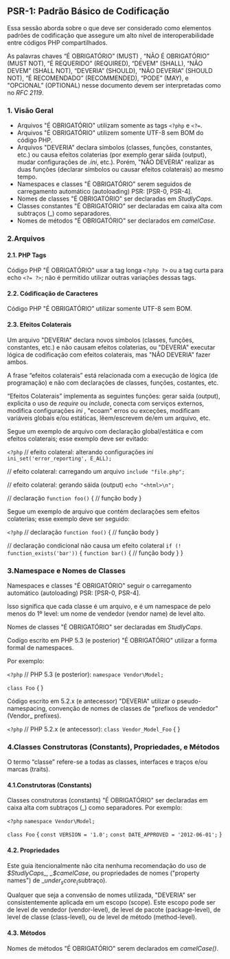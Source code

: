 ## PSR-1: Padrão Básico de Codificação

Essa sessão aborda sobre o que deve ser considerado como elementos padrões de codificação que assegure um alto nível de interoperabilidade entre códigos PHP compartilhados.

As palavras chaves “É OBRIGATÓRIO” (MUST) , “NÃO É OBRIGATÓRIO” (MUST NOT), “É REQUERIDO” (REQUIRED), “DEVEM” (SHALL), “NÃO DEVEM” (SHALL NOT), “DEVERIA” (SHOULD), “NÃO DEVERIA” (SHOULD NOT), “É RECOMENDADO” (RECOMMENDED), “PODE” (MAY), e "OPCIONAL” (OPTIONAL) nesse documento devem ser interpretadas como no _RFC 2119_.

### 1. Visão Geral

* Arquivos "É OBRIGATÓRIO" utilizam somente as tags `<?php` e `<?=`.
* Arquivos "É OBRIGATÓRIO" utilizem somente UTF-8 sem BOM do código PHP.
* Arquivos "DEVERIA" declara símbolos (classes, funções, constantes, etc.) ou causa efeitos colaterias (por exemplo gerar sáida (output), mudar configurações de _.ini_, etc.). Porém, "NÃO DEVERIA" realizar as duas funções (declarar símbolos ou causar efeitos colaterais) ao mesmo tempo.
* Namespaces e classes "É OBRIGATÓRIO" serem seguidos de carregamento automático (autoloading) PSR: [PSR-0, PSR-4].
* Nomes de classes "É OBRIGATÓRIO" ser declaradas em _StudlyCaps_.
* Classes constantes "É OBRIGATÓRIO" ser declaradas em caixa alta com subtraços (_) como separadores.
* Nomes de métodos "É OBRIGATÓRIO" ser declarados em _camelCase_.

### 2.Arquivos

#### 2.1. PHP Tags

Código PHP "É OBRIGATÓRIO" usar a tag longa `<?php ?>` ou a tag curta para echo `<?= ?>`; não é permitido utilizar outras variações dessas tags.

#### 2.2. Códificação de Caracteres

Código PHP "É OBRIGATÓRIO" utilizar somente UTF-8 sem BOM.

#### 2.3. Efeitos Colaterais

Um arquivo "DEVERIA" declara novos símbolos (classes, funções, constantes, etc.) e não causam efeitos colaterias, ou "DEVERIA" executar lógica de codificação com efeitos colaterais, mas "NÃO DEVERIA" fazer ambos.

A frase “efeitos colaterais” está relacionada com a execução de lógica (de programação) e não com declarações de classes, funções, costantes, etc.

“Efeitos Colaterais” implementa as seguintes funções: gerar saída (output), explicita o uso de _require_ ou _include_, conecta com serviços externos, modifica configurações _ini_ , "ecoam" erros ou exceções, modificam variáveis globais e/ou estáticas, lêem/escrevem de/em um arquivo, etc.

Segue um exemplo de arquivo com declaração global/estática e com efeitos colaterais; esse exemplo deve ser evitado:

`<?php`
// efeito colateral: alterando configurações _ini_
`ini_set('error_reporting', E_ALL);`

// efeito colateral: carregando um arquivo
`include "file.php";`

// efeito colateral: gerando sáida (output)
`echo "<html>\n";`

// declaração
`function foo()`
{
    // função body
}

Segue um exemplo de arquivo que contém declarações sem efeitos colaterias; esse exemplo deve ser seguido:

`<?php`
// declaração
`function foo()`
{
    // função body
}

// declaração condicional não causa um efeito colateral
`if (! function_exists('bar'))`
{
    `function bar()`
    {
        // função body
    }
}

### 3.Namespace e Nomes de Classes

Namespaces e classes "É OBRIGATÓRIO" seguir o carregamento automático (autoloading) PSR: [PSR-0, PSR-4].

Isso significa que cada classe é um arquivo, e é um namespace de pelo menos do 1º level: um nome de vendedor (vendor name) de level alto.

Nomes de classes "É OBRIGATÓRIO" ser declaradas em _StudlyCaps_.

Codígo escrito em PHP 5.3 (e posterior) "É OBRIGATÓRIO" utilizar a forma formal de namespaces.

Por exemplo:

`<?php`
// PHP 5.3 (e posterior):
`namespace Vendor\Model;`

`class Foo`
{
}

Código escrito em 5.2.x (e antecessor) "DEVERIA" utilizar o pseudo-namespacing, convenção de nomes de classes de "prefixos de vendedor" (Vendor_ prefixes).

`<?php`
// PHP 5.2.x (e antecessor):
`class Vendor_Model_Foo`
{
}

### 4.Classes Construtoras (Constants), Propriedades, e Métodos

O termo “classe” refere-se a todas as classes, interfaces e traços e/ou marcas (traits).

#### 4.1.Construtoras (Constants)

Classes construtoras (constants) "É OBRIGATÓRIO" ser declaradas em caixa alta com subtraços (_) como separadores. Por exemplo:

`<?php`
`namespace Vendor\Model;`

`class Foo`
{
    `const VERSION = '1.0';`
    `const DATE_APPROVED = '2012-06-01';`
}

#### 4.2. Propriedades

Este guia itencionalmente não cita nenhuma recomendação do uso de _$StudlyCaps_, _$camelCase_, ou propriedades de nomes ("property names") de _$under_score_ ($subtraço).

Qualquer que seja a convensão de nomes utilizada, "DEVERIA" ser 
consistentemente aplicada em um escopo (scope). Este escopo pode ser de level de vendedor (vendor-level), de level de pacote (package-level), de level de classe (class-level), ou de level de método (method-level).

#### 4.3. Métodos
Nomes de métodos "É OBRIGATÓRIO" serem declarados em _camelCase()_.